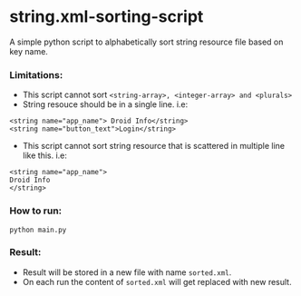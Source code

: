 # string.xml-sorting-script
A simple python script to alphabetically sort string resource file based on key name.

### Limitations:
- This script cannot sort ```<string-array>, <integer-array> and <plurals>```
- String resouce should be in a single line. i.e:
```
<string name="app_name"> Droid Info</string>
<string name="button_text">Login</string>
```

- This script cannot sort string resource that is scattered in multiple line like this. i.e:
```
<string name="app_name"> 
Droid Info
</string>
```

### How to run:
```python main.py```

### Result:
- Result will be stored in a new file with name ```sorted.xml```.
- On each run the content of ```sorted.xml``` will get replaced with new result.

